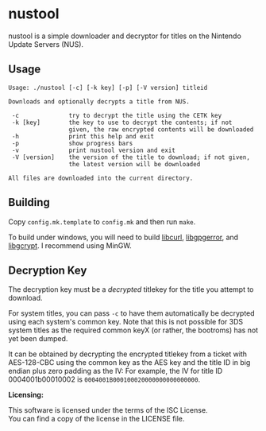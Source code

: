 # nustool

nustool is a simple downloader and decryptor for titles on the Nintendo Update
Servers (NUS).

## Usage

```
Usage: ./nustool [-c] [-k key] [-p] [-V version] titleid

Downloads and optionally decrypts a title from NUS.

 -c              try to decrypt the title using the CETK key
 -k [key]        the key to use to decrypt the contents; if not
                 given, the raw encrypted contents will be downloaded
 -h              print this help and exit
 -p              show progress bars
 -v              print nustool version and exit
 -V [version]    the version of the title to download; if not given,
                 the latest version will be downloaded

All files are downloaded into the current directory.
```

## Building

Copy `config.mk.template` to `config.mk` and then run `make`.

To build under windows, you will need to build [libcurl](https://curl.haxx.se/libcurl/), [libgpgerror](https://www.gnupg.org/(fr)/related_software/libgpg-error/index.html),
and [libgcrypt](https://www.gnu.org/software/libgcrypt/). I recommend using MinGW.

## Decryption Key

The decryption key must be a *decrypted* titlekey for the title you attempt to
download.

For system titles, you can pass `-c` to have them automatically be decrypted
using each system's common key. Note that this is not possible for 3DS system
titles as the required common keyX (or rather, the bootroms) has not yet been
dumped.

It can be obtained by decrypting the encrypted titlekey from a ticket with
AES-128-CBC using the common key as the AES key and the title ID in big endian
plus zero padding as the IV: For example, the IV for title ID 0004001b00010002
is `0004001B000100020000000000000000`.

**Licensing:**

This software is licensed under the terms of the ISC License.  
You can find a copy of the license in the LICENSE file.


